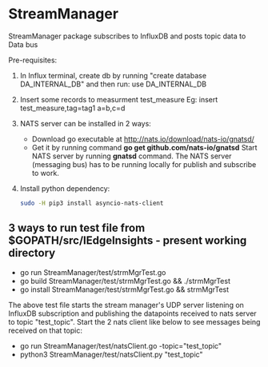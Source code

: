 # StreamManager
StreamManager package subscribes to InfluxDB and posts topic data to Data bus

Pre-requisites:
1. In Influx terminal, create db by running "create database DA_INTERNAL_DB" and then run: use DA_INTERNAL_DB
2. Insert some records to measurment test_measure Eg: insert test_measure,tag=tag1 a=b,c=d
3. NATS server can be installed in 2 ways:
   * Download go executable at http://nats.io/download/nats-io/gnatsd/
   * Get it by running command **go get github.com/nats-io/gnatsd**
   Start NATS server by running **gnatsd** command. The NATS server (messaging bus) has to be running locally for publish and subscribe to work.
4. Install python dependency:

   ```sh
   sudo -H pip3 install asyncio-nats-client
   ```

## 3 ways to run test file from $GOPATH/src/IEdgeInsights - present working directory
* go run StreamManager/test/strmMgrTest.go
* go build StreamManager/test/strmMgrTest.go && ./strmMgrTest
* go install StreamManager/test/strmMgrTest.go && strmMgrTest

The above test file starts the stream manager's UDP server listening on InfluxDB subscription and publishing the datapoints received to nats server
to topic "test_topic". Start the 2 nats client like below to see messages being received on that topic:
* go run StreamManager/test/natsClient.go -topic="test_topic"
* python3 StreamManager/test/natsClient.py "test_topic"


